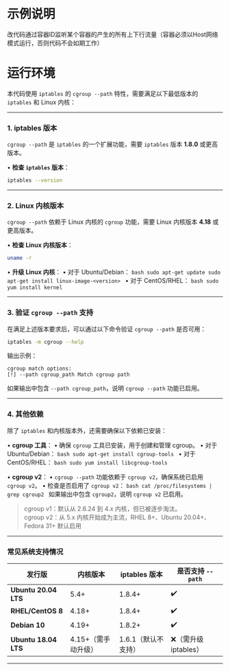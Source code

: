 # 示例说明
改代码通过容器ID监听某个容器的产生的所有上下行流量（容器必须以Host网络模式运行，否则代码不会如期工作）


# 运行环境

本代码使用 `iptables` 的 `cgroup --path` 特性，需要满足以下最低版本的 `iptables` 和 Linux 内核：

---

### **1. iptables 版本**
`cgroup --path` 是 `iptables` 的一个扩展功能，需要 `iptables` 版本 **1.8.0** 或更高版本。

• **检查 `iptables` 版本**：
  ```bash
  iptables --version
  ```
---

### **2. Linux 内核版本**
`cgroup --path` 依赖于 Linux 内核的 `cgroup` 功能，需要 Linux 内核版本 **4.18** 或更高版本。

• **检查 Linux 内核版本**：
  ```bash
  uname -r
  ```
 

• **升级 Linux 内核**：
  • 对于 Ubuntu/Debian：
    ```bash
    sudo apt-get update
    sudo apt-get install linux-image-<version>
    ```
  • 对于 CentOS/RHEL：
    ```bash
    sudo yum install kernel
    ```

---

### **3. 验证 `cgroup --path` 支持**
在满足上述版本要求后，可以通过以下命令验证 `cgroup --path` 是否可用：

```bash
iptables -m cgroup --help
```

输出示例：
```
cgroup match options:
[!] --path cgroup_path Match cgroup path
```

如果输出中包含 `--path cgroup_path`，说明 `cgroup --path` 功能已启用。

---

### **4. 其他依赖**
除了 `iptables` 和内核版本外，还需要确保以下依赖已安装：

• **cgroup 工具**：
  • 确保 `cgroup` 工具已安装，用于创建和管理 cgroup。
  • 对于 Ubuntu/Debian：
    ```bash
    sudo apt-get install cgroup-tools
    ```
  • 对于 CentOS/RHEL：
    ```bash
    sudo yum install libcgroup-tools
    ```

• **cgroup v2**：
  • `cgroup --path` 功能依赖于 `cgroup v2`，确保系统已启用 `cgroup v2`。
  • 检查是否启用了 `cgroup v2`：
    ```bash
    cat /proc/filesystems | grep cgroup2
    ```
    如果输出中包含 `cgroup2`，说明 `cgroup v2` 已启用。
> ​cgroup v1：默认从 2.6.24 到 4.x 内核，但已被逐步淘汰。\
​
cgroup v2：从 5.x 内核开始成为主流，​RHEL 8+、Ubuntu 20.04+、Fedora 31+ 默认启用
---

### **常见系统支持情况**
| 发行版                | 内核版本            | iptables 版本       | 是否支持 `--path`      |
|-----------------------|---------------------|---------------------|-----------------------|
| **Ubuntu 20.04 LTS**  | 5.4+                | 1.8.4+              | ✔️                    |
| **RHEL/CentOS 8**     | 4.18+               | 1.8.4+              | ✔️                    |
| **Debian 10**         | 4.19+               | 1.8.2+              | ✔️                    |
| **Ubuntu 18.04 LTS**  | 4.15+（需手动升级） | 1.6.1（默认不支持） | ❌（需升级 iptables） |

---
